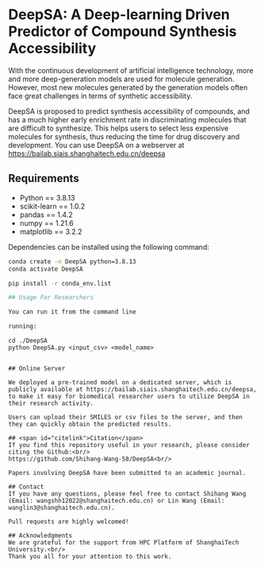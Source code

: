 # DeepSA: A Deep-learning Driven Predictor of Compound Synthesis Accessibility

With the continuous development of artificial intelligence technology, more and more deep-generation models are used for molecule generation. However, most new molecules generated by the generation models often face great challenges in terms of synthetic accessibility. 

DeepSA is proposed to predict synthesis accessibility of compounds, and has a much higher early enrichment rate in discriminating molecules that are difficult to synthesize. This helps users to select less expensive molecules for synthesis, thus reducing the time for drug discovery and development. You can use DeepSA on a webserver at https://bailab.siais.shanghaitech.edu.cn/deepsa<br/>

## Requirements

- Python == 3.8.13
- scikit-learn == 1.0.2
- pandas ==  1.4.2
- numpy == 1.21.6
- matplotlib == 3.2.2


Dependencies can be installed using the following command:
```bash
conda create -n DeepSA python=3.8.13
conda activate DeepSA

pip install -r conda_env.list

## Usage For Researchers

You can run it from the command line

running:
```
    cd ./DeepSA
    python DeepSA.py <input_csv> <model_name>
```

## Online Server

We deployed a pre-trained model on a dedicated server, which is publicly available at https://bailab.siais.shanghaitech.edu.cn/deepsa, to make it easy for biomedical researcher users to utilize DeepSA in their research activity. 

Users can upload their SMILES or csv files to the server, and then they can quickly obtain the predicted results.

## <span id="citelink">Citation</span>
If you find this repository useful in your research, please consider citing the Github:<br/>
https://github.com/Shihang-Wang-58/DeepSA<br/>

Papers involving DeepSA have been submitted to an academic journal.

## Contact
If you have any questions, please feel free to contact Shihang Wang (Email: wangshh12022@shanghaitech.edu.cn) or Lin Wang (Email: wanglin3@shanghaitech.edu.cn). 

Pull requests are highly welcomed!

## Acknowledgments
We are grateful for the support from HPC Platform of ShanghaiTech University.<br/>
Thank you all for your attention to this work.

